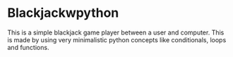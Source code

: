 # Blackjackwpython
This is a simple blackjack game player between a user and computer. This is made by using very minimalistic python concepts like conditionals, loops and functions. 
